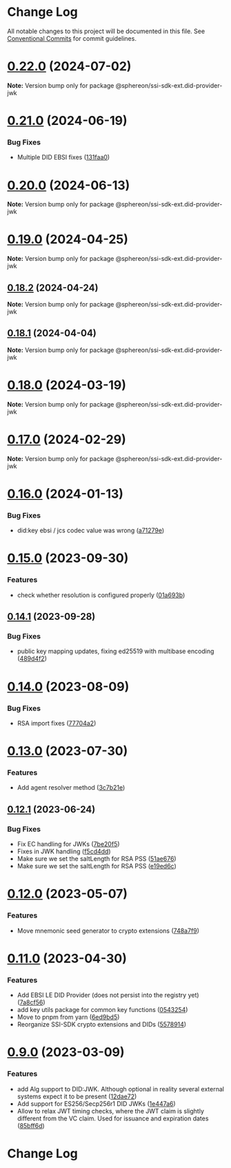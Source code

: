 # Change Log

All notable changes to this project will be documented in this file.
See [Conventional Commits](https://conventionalcommits.org) for commit guidelines.

# [0.22.0](https://github.com/Sphereon-OpenSource/ssi-sdk/compare/v0.21.0...v0.22.0) (2024-07-02)

**Note:** Version bump only for package @sphereon/ssi-sdk-ext.did-provider-jwk

# [0.21.0](https://github.com/Sphereon-OpenSource/ssi-sdk/compare/v0.20.0...v0.21.0) (2024-06-19)

### Bug Fixes

- Multiple DID EBSI fixes ([131faa0](https://github.com/Sphereon-OpenSource/ssi-sdk/commit/131faa0b583063cb3d8d5e77a33f337a23b90536))

# [0.20.0](https://github.com/Sphereon-OpenSource/ssi-sdk/compare/v0.19.0...v0.20.0) (2024-06-13)

**Note:** Version bump only for package @sphereon/ssi-sdk-ext.did-provider-jwk

# [0.19.0](https://github.com/Sphereon-OpenSource/ssi-sdk/compare/v0.18.2...v0.19.0) (2024-04-25)

**Note:** Version bump only for package @sphereon/ssi-sdk-ext.did-provider-jwk

## [0.18.2](https://github.com/Sphereon-OpenSource/ssi-sdk/compare/v0.18.1...v0.18.2) (2024-04-24)

**Note:** Version bump only for package @sphereon/ssi-sdk-ext.did-provider-jwk

## [0.18.1](https://github.com/Sphereon-OpenSource/ssi-sdk/compare/v0.18.0...v0.18.1) (2024-04-04)

**Note:** Version bump only for package @sphereon/ssi-sdk-ext.did-provider-jwk

# [0.18.0](https://github.com/Sphereon-OpenSource/ssi-sdk/compare/v0.17.0...v0.18.0) (2024-03-19)

**Note:** Version bump only for package @sphereon/ssi-sdk-ext.did-provider-jwk

# [0.17.0](https://github.com/Sphereon-OpenSource/ssi-sdk/compare/v0.16.0...v0.17.0) (2024-02-29)

**Note:** Version bump only for package @sphereon/ssi-sdk-ext.did-provider-jwk

# [0.16.0](https://github.com/Sphereon-OpenSource/ssi-sdk/compare/v0.15.0...v0.16.0) (2024-01-13)

### Bug Fixes

- did:key ebsi / jcs codec value was wrong ([a71279e](https://github.com/Sphereon-OpenSource/ssi-sdk/commit/a71279e3b79bff4add9fa4c889459264419accc6))

# [0.15.0](https://github.com/Sphereon-OpenSource/ssi-sdk/compare/v0.14.1...v0.15.0) (2023-09-30)

### Features

- check whether resolution is configured properly ([01a693b](https://github.com/Sphereon-OpenSource/ssi-sdk/commit/01a693b94cd612826312168973caf15b0441ebf0))

## [0.14.1](https://github.com/Sphereon-OpenSource/ssi-sdk/compare/v0.14.0...v0.14.1) (2023-09-28)

### Bug Fixes

- public key mapping updates, fixing ed25519 with multibase encoding ([489d4f2](https://github.com/Sphereon-OpenSource/ssi-sdk/commit/489d4f20e0f354eb50b1a16a91472d4e85588113))

# [0.14.0](https://github.com/Sphereon-OpenSource/ssi-sdk/compare/v0.13.0...v0.14.0) (2023-08-09)

### Bug Fixes

- RSA import fixes ([77704a2](https://github.com/Sphereon-OpenSource/ssi-sdk/commit/77704a2064e1c1d3ffc23e580ddbb36063fc70ae))

# [0.13.0](https://github.com/Sphereon-OpenSource/ssi-sdk/compare/v0.12.1...v0.13.0) (2023-07-30)

### Features

- Add agent resolver method ([3c7b21e](https://github.com/Sphereon-OpenSource/ssi-sdk/commit/3c7b21e13538fac64581c0c73d0450ef6e9b56f0))

## [0.12.1](https://github.com/Sphereon-OpenSource/ssi-sdk/compare/v0.12.0...v0.12.1) (2023-06-24)

### Bug Fixes

- Fix EC handling for JWKs ([7be20f5](https://github.com/Sphereon-OpenSource/ssi-sdk/commit/7be20f57d6b7d4b7ebf5a2e9b432da34f8f98436))
- Fixes in JWK handling ([f5cd4dd](https://github.com/Sphereon-OpenSource/ssi-sdk/commit/f5cd4ddd4f0cd0f155dcbf3a7e8b43c89b97cacb))
- Make sure we set the saltLength for RSA PSS ([51ae676](https://github.com/Sphereon-OpenSource/ssi-sdk/commit/51ae6769386866771c68c7b7806a75b62a9d5ec1))
- Make sure we set the saltLength for RSA PSS ([e19ed6c](https://github.com/Sphereon-OpenSource/ssi-sdk/commit/e19ed6c3a7b8454e8074111d33fc59a9c6bcc611))

# [0.12.0](https://github.com/Sphereon-OpenSource/ssi-sdk/compare/v0.11.0...v0.12.0) (2023-05-07)

### Features

- Move mnemonic seed generator to crypto extensions ([748a7f9](https://github.com/Sphereon-OpenSource/ssi-sdk/commit/748a7f962d563c60aa543c0c6900aa0c0daea42d))

# [0.11.0](https://github.com/Sphereon-OpenSource/ssi-sdk/compare/v0.10.2...v0.11.0) (2023-04-30)

### Features

- Add EBSI LE DID Provider (does not persist into the registry yet) ([7a8cf56](https://github.com/Sphereon-OpenSource/ssi-sdk/commit/7a8cf5687152ba0a7449d93eeb40289d6af07acf))
- add key utils package for common key functions ([0543254](https://github.com/Sphereon-OpenSource/ssi-sdk/commit/0543254d14b4ba54adeeab944315db5ba6221d47))
- Move to pnpm from yarn ([6ed9bd5](https://github.com/Sphereon-OpenSource/ssi-sdk/commit/6ed9bd5fe72645364e631be1628710f57d5deb19))
- Reorganize SSI-SDK crypto extensions and DIDs ([5578914](https://github.com/Sphereon-OpenSource/ssi-sdk/commit/55789146f48b31e8efdd64afa464a42779a2137b))

# [0.9.0](https://github.com/Sphereon-OpenSource/ssi-sdk/compare/v0.8.0...v0.9.0) (2023-03-09)

### Features

- add Alg support to DID:JWK. Although optional in reality several external systems expect it to be present ([12dae72](https://github.com/Sphereon-OpenSource/ssi-sdk/commit/12dae72860fd0dc00e96a8121b136c2195843388))
- Add support for ES256/Secp256r1 DID JWKs ([1e447a6](https://github.com/Sphereon-OpenSource/ssi-sdk/commit/1e447a6fedab92549d8848a13212e9dd8c75274a))
- Allow to relax JWT timing checks, where the JWT claim is slightly different from the VC claim. Used for issuance and expiration dates ([85bff6d](https://github.com/Sphereon-OpenSource/ssi-sdk/commit/85bff6da21dea5d8f636ea1f55b41be00b18b002))

# Change Log
